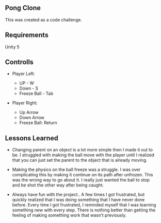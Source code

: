 ## Pong Clone
This was created as a code challenge. 

## Requirements
Unity 5

## Controlls
- Player Left:
  - UP - W
  - Down - S
  - Freeze Ball - Tab
             
- Player Right: 
  - Up Arrow
  - Down Arrow
  - Freeze Ball: Return

## Lessons Learned
- Changing parent on an object is a lot more simple then I made it out to be. I struggled with making the ball move with the player until I realized that you can just set the parent to the object that is already moving. 

- Making the physics on the ball freeze was a struggle. I was over complicating this by making it continue on its path after unfrozen. This was the wrong way to go about it. I really just wanted the ball to stop and be shot the other way after being caught. 

- Always have fun with the project.. A few times I got frustrated, but quickly realized that I was doing something that I have never done before. Every time I got frustrated, I reminded myself that I was learning something new with every step. There is nothing better than getting the feeling of making something work that wasn't previously. 
